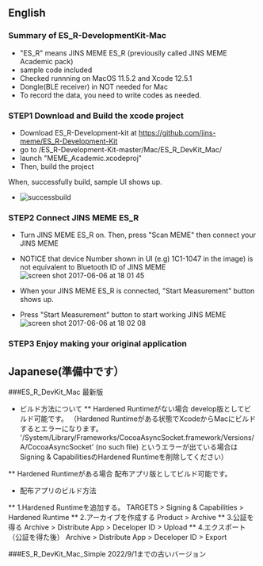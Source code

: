 ## English

### Summary of ES_R-DevelopmentKit-Mac 
* "ES_R" means JINS MEME ES_R (previouslly called JINS MEME Academic pack)
* sample code included  
* Checked runnning on MacOS 11.5.2 and Xcode 12.5.1
* Dongle(BLE receiver) in NOT needed for Mac
* To record the data, you need to write codes as needed.

### STEP1 Download and Build the xcode project
* Download ES_R-Development-kit at https://github.com/jins-meme/ES_R-Development-Kit
* go to /ES_R-Development-Kit-master/Mac/ES_R_DevKit_Mac/
* launch "MEME_Academic.xcodeproj"
* Then, build the project

When, successfully build, sample UI shows up.
* ![successbuild](https://cloud.githubusercontent.com/assets/18042520/26821411/48e4c6ce-4ae1-11e7-844b-b424ae910582.png)

### STEP2 Connect JINS MEME ES_R
* Turn JINS MEME ES_R on. Then, press "Scan MEME" then connect your JINS MEME
* NOTICE that device Number shown in UI (e.g) 1C1-1047 in the image) is not equivalent to Bluetooth ID of JINS MEME  
![screen shot 2017-06-06 at 18 01 45](https://cloud.githubusercontent.com/assets/18042520/26821738/6faa99d6-4ae2-11e7-9e48-d62387ad4bf9.png)

* When your JINS MEME ES_R is connected, "Start Measurement" button shows up.
* Press "Start Measurement" button to start working JINS MEME
![screen shot 2017-06-06 at 18 02 08](https://cloud.githubusercontent.com/assets/18042520/26821755/7ef5c136-4ae2-11e7-9913-27c6ee52397d.png)

### STEP3 Enjoy making your original application

## Japanese(準備中です）

###ES_R_DevKit_Mac
最新版

* ビルド方法について
** Hardened Runtimeがない場合
develop版としてビルド可能です。
（Hardened Runtimeがある状態でXcodeからMacにビルドするとエラーになります。
'/System/Library/Frameworks/CocoaAsyncSocket.framework/Versions/A/CocoaAsyncSocket' (no such file)
というエラーが出ている場合はSigning & CapabilitiesのHardened Runtimeを削除してください）

** Hardened Runtimeがある場合
配布アプリ版としてビルド可能です。

* 配布アプリのビルド方法

** 1.Hardened Runtimeを追加する。
TARGETS > Signing & Capabilities > Hardened Runtime
** 2.アーカイブを作成する
Product > Archive
** 3.公証を得る
Archive > Distribute App > Deceloper ID > Upload
** 4.エクスポート（公証を得た後）
Archive > Distribute App > Deceloper ID > Export

###ES_R_DevKit_Mac_Simple
2022/9/1までの古いバージョン
